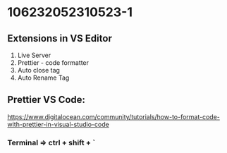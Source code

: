 # 106232052310523-1

## Extensions in VS Editor

1. Live Server
2. Prettier - code formatter
3. Auto close tag
4. Auto Rename Tag

## Prettier VS Code:
https://www.digitalocean.com/community/tutorials/how-to-format-code-with-prettier-in-visual-studio-code


### Terminal => ctrl + shift + `

